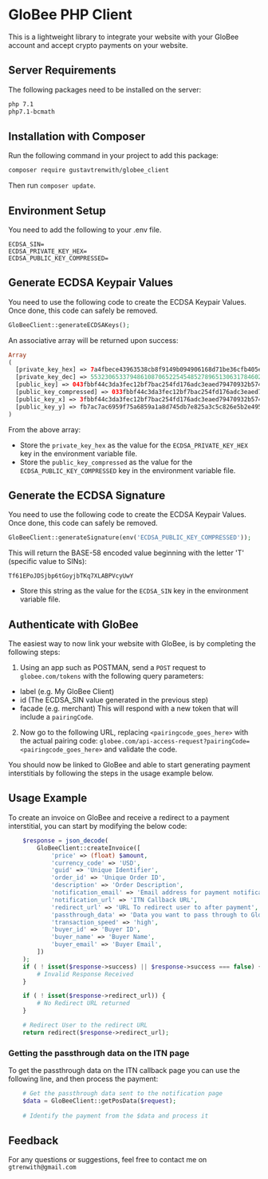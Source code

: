 # GloBee PHP Client
This is a lightweight library to integrate your website with your GloBee account and accept crypto payments on 
your website.

## Server Requirements
The following packages need to be installed on the server:
```bash
php 7.1
php7.1-bcmath
```

## Installation with Composer
Run the following command in your project to add this package:
```bash
composer require gustavtrenwith/globee_client
```
Then run `composer update`.

## Environment Setup
You need to add the following to your .env file. 
```
ECDSA_SIN=
ECDSA_PRIVATE_KEY_HEX=
ECDSA_PUBLIC_KEY_COMPRESSED=
```

## Generate ECDSA Keypair Values
You need to use the following code to create the ECDSA Keypair Values. Once done, this code can safely be removed.
```php
GloBeeClient::generateECDSAKeys();
```
An associative array will be returned upon success:
```php
Array
(
  [private_key_hex] => 7a4fbece43963538cb8f9149b094906168d71be36cfb405e6930fddb42da2c7d
  [private_key_dec] => 55323065337948610870652254548527896513063178460294714145329611159...
  [public_key] => 043fbbf44c3da3fec12bf7bac254fd176adc3eaed79470932b574d8d60728eb206fb7a...
  [public_key_compressed] => 033fbbf44c3da3fec12bf7bac254fd176adc3eaed79470932b574d8d607...
  [public_key_x] => 3fbbf44c3da3fec12bf7bac254fd176adc3eaed79470932b574d8d60728eb206
  [public_key_y] => fb7ac7ac6959f75a6859a1a8d745db7e825a3c5c826e5b2e4950892b35772313
)
```
From the above array:
 - Store the `private_key_hex` as the value for the `ECDSA_PRIVATE_KEY_HEX` key in the environment variable file.
 - Store the `public_key_compressed` as the value for the `ECDSA_PUBLIC_KEY_COMPRESSED` key in the environment variable file.

## Generate the ECDSA Signature
You need to use the following code to create the ECDSA Keypair Values. Once done, this code can safely be removed.
```php
GloBeeClient::generateSignature(env('ECDSA_PUBLIC_KEY_COMPRESSED'));
```
This will return the BASE-58 encoded value beginning with the letter 'T' (specific value to SINs):
```
Tf61EPoJDSjbp6tGoyjbTKq7XLABPVcyUwY
```
- Store this string as the value for the `ECDSA_SIN` key in the environment variable file.

## Authenticate with GloBee

The easiest way to now link your website with GloBee, is by completing the following steps:
1) Using an app such as POSTMAN, send a `POST` request to `globee.com/tokens` with the following query parameters:
- label (e.g. My GloBee Client)
- id (The ECDSA_SIN value generated in the previous step)
- facade (e.g. merchant)
This will respond with a new token that will include a `pairingCode`.
2) Now go to the following URL, replacing `<pairingcode_goes_here>` with the actual pairing code:
`globee.com/api-access-request?pairingCode=<pairingcode_goes_here>` and validate the code.

You should now be linked to GloBee and able to start generating payment interstitials by following the steps in the usage example below.

## Usage Example
To create an invoice on GloBee and receive a redirect to a payment interstitial, you can start by modifying the below code:
```php
    $response = json_decode(
        GloBeeClient::createInvoice([
            'price' => (float) $amount,
            'currency_code' => 'USD',
            'guid' => 'Unique Identifier',
            'order_id' => 'Unique Order ID',
            'description' => 'Order Description',
            'notification_email' => 'Email address for payment notification (Client or Website Owner)',
            'notification_url' => 'ITN Callback URL',
            'redirect_url' => 'URL To redirect user to after payment',
            'passthrough_data' => 'Data you want to pass through to GloBee and back, to use on the ITN page',
            'transaction_speed' => 'high',
            'buyer_id' => 'Buyer ID',
            'buyer_name' => 'Buyer Name',
            'buyer_email' => 'Buyer Email',
        ])
    );
    if ( ! isset($response->success) || $response->success === false) {
        # Invalid Response Received
    }

    if ( ! isset($response->redirect_url)) {
        # No Redirect URL returned
    }

    # Redirect User to the redirect URL
    return redirect($response->redirect_url);
```

### Getting the passthrough data on the ITN page
To get the passthrough data on the ITN callback page you can use the following line, and then process the payment:
```php
    # Get the passthrough data sent to the notification page
    $data = GloBeeClient::getPosData($request);
    
    # Identify the payment from the $data and process it
```


## Feedback
For any questions or suggestions, feel free to contact me on `gtrenwith@gmail.com`
